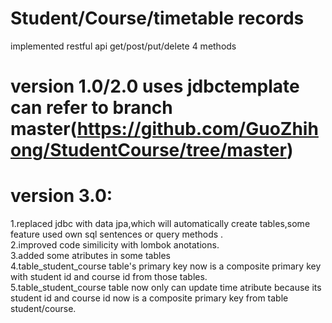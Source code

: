 # Student/Course/timetable records
implemented restful api get/post/put/delete 4 methods

# version 1.0/2.0 uses jdbctemplate can refer to branch master(https://github.com/GuoZhihong/StudentCourse/tree/master)  

# version 3.0:  
1.replaced jdbc with data jpa,which will automatically create tables,some feature used own sql sentences or query methods .    
2.improved code similicity with lombok anotations.     
3.added some atributes in some tables     
4.table_student_course table's primary key now is a composite primary key with student id and course id from those tables.     
5.table_student_course table now only can update time atribute because its student id and course id now is a composite primary key from table student/course.



